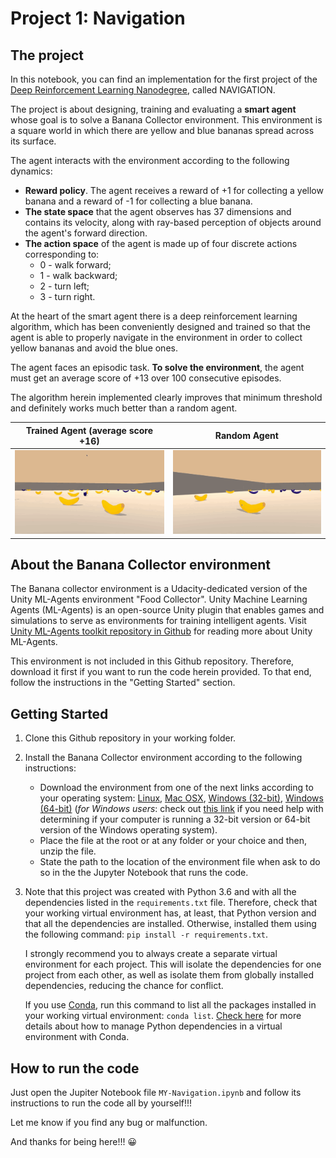 [//]: # (Image References)

[image1]: ./aux_items/Trained_agent.gif "Trained Agent"
[image2]: ./aux_items/Random_agent.gif "Random Agent"

# Project 1: Navigation

## The project

In this notebook, you can find an implementation for the first project of the [Deep Reinforcement Learning Nanodegree](https://www.udacity.com/course/deep-reinforcement-learning-nanodegree--nd893), called NAVIGATION.

The project is about designing, training and evaluating a **smart agent** whose goal is to solve a Banana Collector environment. This environment is a square world in which there are yellow and blue bananas spread across its surface.

The agent interacts with the environment according to the following dynamics:
+ **Reward policy**. The agent receives a reward of +1 for collecting a yellow banana and a reward of -1 for collecting a blue banana. 
+ **The state space** that the agent observes has 37 dimensions and contains its velocity, along with ray-based perception of objects around the agent's forward direction.
+ **The action space** of the agent is made up of four discrete actions corresponding to:
  + 0 - walk forward;
  + 1 - walk backward;
  + 2 - turn left;
  + 3 - turn right.

At the heart of the smart agent there is a deep reinforcement learning algorithm, which has been conveniently designed and trained so that the agent is able to properly navigate in the environment in order to collect yellow bananas and avoid the blue ones.

The agent faces an episodic task. **To solve the environment**, the agent must get an average score of +13 over 100 consecutive episodes.

The algorithm herein implemented clearly improves that minimum threshold and definitely works much better than a random agent. 

Trained Agent (average score +16)   |  Random Agent
:----------------------------------:|:-------------------------:
![Trained Agent][image1]            | ![Random Agent][image2] 


## About the Banana Collector environment

The Banana collector environment is a Udacity-dedicated version of the Unity ML-Agents environment "Food Collector". Unity Machine Learning Agents (ML-Agents) is an open-source Unity plugin that enables games and simulations to serve as environments for training intelligent agents. Visit [Unity ML-Agents toolkit repository in Github](https://github.com/Unity-Technologies/ml-agents) for reading more about Unity ML-Agents.

This environment is not included in this Github repository. Therefore, download it first if you want to run the code herein provided. To that end, follow the instructions in the "Getting Started" section.


## Getting Started
1. Clone this Github repository in your working folder.


2. Install the Banana Collector environment according to the following instructions:
   + Download the environment from one of the next links according to your operating system: [Linux](https://s3-us-west-1.amazonaws.com/udacity-drlnd/P1/Banana/Banana_Linux.zip), [Mac OSX](https://s3-us-west-1.amazonaws.com/udacity-drlnd/P1/Banana/Banana.app.zip), [Windows (32-bit)](https://s3-us-west-1.amazonaws.com/udacity-drlnd/P1/Banana/Banana_Windows_x86.zip), [Windows (64-bit)](https://s3-us-west-1.amazonaws.com/udacity-drlnd/P1/Banana/Banana_Windows_x86_64.zip)
    (_for Windows users_: check out [this link](https://support.microsoft.com/en-us/help/827218/how-to-determine-whether-a-computer-is-running-a-32-bit-version-or-64) if you need help with determining if your computer is running a 32-bit version or 64-bit version of the Windows operating system).
   + Place the file at the root or at any folder or your choice and then, unzip the file.
   + State the path to the location of the environment file when ask to do so in the the Jupyter Notebook that runs the code.
   

3. Note that this project was created with Python 3.6 and with all the dependencies listed in the `requirements.txt` file. Therefore, check that your working virtual environment has, at least, that Python version and that all the dependencies are installed. Otherwise, installed them using the following command: `pip install -r requirements.txt`.

   I strongly recommend you to always create a separate virtual environment for each project. This will isolate the dependencies for one project from each other, as well as isolate them from globally installed dependencies, reducing the chance for conflict.
    
   If you use [Conda](https://docs.conda.io/en/latest/), run this command to list all the packages installed in your working virtual environment: `conda list`. [Check here](https://www.activestate.com/resources/quick-reads/how-to-manage-python-dependencies-with-conda/) for more details about how to manage Python dependencies in a virtual environment with Conda.  



## How to run the code
 
Just open the Jupiter Notebook file `MY-Navigation.ipynb` and follow its instructions to run the code all by yourself!!!

Let me know if you find any bug or malfunction.

And thanks for being here!!! 😀